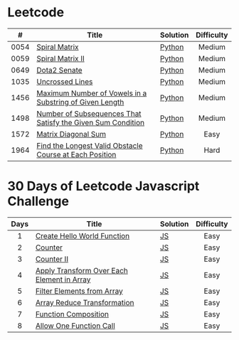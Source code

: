# Leetcode

|  #   | Title                                                                                                                                                         | Solution                                                                                       | Difficulty |
| :--: | ------------------------------------------------------------------------------------------------------------------------------------------------------------- | ---------------------------------------------------------------------------------------------- | :--------: |
| 0054 | [Spiral Matrix](https://leetcode.com/problems/spiral-matrix/)                                                                                                 | [Python](./algorithms/leetcode/spiral-matrix.py)                                               |   Medium   |
| 0059 | [Spiral Matrix II](https://leetcode.com/problems/spiral-matrix-ii/)                                                                                           | [Python](./algorithms/leetcode/spiral-matrix-ii.py)                                            |   Medium   |
| 0649 | [Dota2 Senate](https://leetcode.com/problems/dota2-senate/)                                                                                                   | [Python](./algorithms/leetcode/dota2-senate.py)                                                |   Medium   |
| 1035 | [Uncrossed Lines](https://leetcode.com/problems/uncrossed-lines/)                                                                                             | [Python](./algorithms/leetcode/uncrossed-lines.py)                                             |   Medium   |
| 1456 | [Maximum Number of Vowels in a Substring of Given Length](https://leetcode.com/problems/maximum-number-of-vowels-in-a-substring-of-given-length/)             | [Python](./algorithms/leetcode/maximum-number-of-vowels-in-a-substring-of-given-length.py)     |   Medium   |
| 1498 | [Number of Subsequences That Satisfy the Given Sum Condition](https://leetcode.com/problems/number-of-subsequences-that-satisfy-the-given-sum-condition/)     | [Python](./algorithms/leetcode/number-of-subsequences-that-satisfy-the-given-sum-condition.py) |   Medium   |
| 1572 | [Matrix Diagonal Sum](https://leetcode.com/problems/matrix-diagonal-sum/description/)                                                                         | [Python](./algorithms/leetcode/matrix-diagonal-sum.py)                                         |    Easy    |
| 1964 | [Find the Longest Valid Obstacle Course at Each Position](https://leetcode.com/problems/find-the-longest-valid-obstacle-course-at-each-position/description/) | [Python](./algorithms/leetcode/find-the-longest-valid-obstacle-course-at-each-position.py)     |    Hard    |

# 30 Days of Leetcode Javascript Challenge

| Days | Title                                                                                                                              | Solution                                                                                 | Difficulty |
| :--: | ---------------------------------------------------------------------------------------------------------------------------------- | ---------------------------------------------------------------------------------------- | :--------: |
|  1   | [Create Hello World Function](https://leetcode.com/problems/create-hello-world-function)                                           | [JS](./30-days-of-LC-javascript-challenge/create-hello-world-function.js)                |    Easy    |
|  2   | [Counter](https://leetcode.com/problems/counter)                                                                                   | [JS](./30-days-of-LC-javascript-challenge/counter.js)                                    |    Easy    |
|  3   | [Counter II](https://leetcode.com/problems/counter-ii/description)                                                                 | [JS](./30-days-of-LC-javascript-challenge/counter-ii.js)                                 |    Easy    |
|  4   | [Apply Transform Over Each Element in Array](https://leetcode.com/problems/apply-transform-over-each-element-in-array/description) | [JS](./30-days-of-LC-javascript-challenge/apply-transform-over-each-element-in-array.js) |    Easy    |
|  5   | [Filter Elements from Array](https://leetcode.com/problems/filter-elements-from-array)                                             | [JS](./30-days-of-LC-javascript-challenge/filter-elements-from-array.js)                 |    Easy    |
|  6   | [Array Reduce Transformation](https://leetcode.com/problems/array-reduce-transformation/description/)                              | [JS](./30-days-of-LC-javascript-challenge/array-reduce-transformation.js)                |    Easy    |
|  7   | [Function Composition](https://leetcode.com/problems/function-composition/)                                                        | [JS](./30-days-of-LC-javascript-challenge/function-composition.js)                       |    Easy    |
|  8   | [Allow One Function Call](https://leetcode.com/problems/allow-one-function-call/)                                                  | [JS](./30-days-of-LC-javascript-challenge/allow-one-function-call.js)                    |    Easy    |
